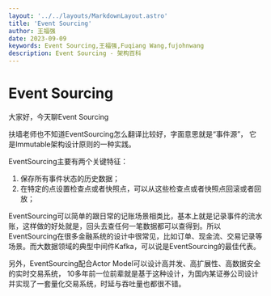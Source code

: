 ```yaml
---
layout: '../../layouts/MarkdownLayout.astro'
title: 'Event Sourcing'
author: 王福强
date: 2023-09-09
keywords: Event Sourcing,王福强,Fuqiang Wang,fujohnwang
description: Event Sourcing - 架构百科
---
```


# Event Sourcing

大家好，今天聊Event Sourcing

扶墙老师也不知道EventSourcing怎么翻译比较好，字面意思就是“事件源”， 它是Immutable架构设计原则的一种实践。

EventSourcing主要有两个关键特征： 

1. 保存所有事件状态的历史数据；
2. 在特定的点设置检查点或者快照点，可以从这些检查点或者快照点回滚或者回放；

EventSourcing可以简单的跟日常的记账场景相类比，基本上就是记录事件的流水账，这样做的好处就是，回头去查任何一笔数据都可以查得到。所以EventSourcing在很多金融系统的设计中很常见，比如订单、现金流、交易记录等场景。而大数据领域的典型中间件Kafka，可以说是EventSourcing的最佳代表。

另外，EventSourcing配合Actor Model可以设计高并发、高扩展性、高数据安全的实时交易系统， 10多年前一位前辈就是基于这种设计，为国内某证券公司设计并实现了一套量化交易系统，时延与吞吐量也都很不错。


